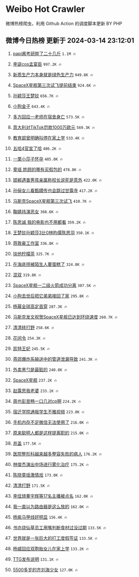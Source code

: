 # Weibo Hot Crawler 



微博热榜爬虫，利用 Github Action 的调度脚本更新 BY PHP 


## 微博今日热榜 更新于 2024-03-14 23:12:01 
1. [papi酱考研胖了二十几斤](https://s.weibo.com/weibo?q=%23papi%E9%85%B1%E8%80%83%E7%A0%94%E8%83%96%E4%BA%86%E4%BA%8C%E5%8D%81%E5%87%A0%E6%96%A4%23&t=31&band_rank=1&Refer=top) `1.1M 🔥` 

1. [李诞cos孟宴臣](https://s.weibo.com/weibo?q=%23%E6%9D%8E%E8%AF%9Ecos%E5%AD%9F%E5%AE%B4%E8%87%A3%23&t=31&band_rank=2&Refer=top) `997.2K 🔥` 

1. [新质生产力本身就是绿色生产力](https://s.weibo.com/weibo?q=%23%E6%96%B0%E8%B4%A8%E7%94%9F%E4%BA%A7%E5%8A%9B%E6%9C%AC%E8%BA%AB%E5%B0%B1%E6%98%AF%E7%BB%BF%E8%89%B2%E7%94%9F%E4%BA%A7%E5%8A%9B%23&t=31&band_rank=3&Refer=top) `949.8K 🔥` 

1. [SpaceX星舰第三次试飞提前结束](https://s.weibo.com/weibo?q=%23SpaceX%E6%98%9F%E8%88%B0%E7%AC%AC%E4%B8%89%E6%AC%A1%E8%AF%95%E9%A3%9E%E6%8F%90%E5%89%8D%E7%BB%93%E6%9D%9F%23&t=31&band_rank=4&Refer=top) `924.6K 🔥` 

1. [孙颖莎王楚钦](https://s.weibo.com/weibo?q=%E5%AD%99%E9%A2%96%E8%8E%8E%E7%8E%8B%E6%A5%9A%E9%92%A6&t=31&band_rank=5&Refer=top) `656.7K 🔥` 

1. [小狗金子](https://s.weibo.com/weibo?q=%E5%B0%8F%E7%8B%97%E9%87%91%E5%AD%90&t=31&band_rank=6&Refer=top) `643.4K 🔥` 

1. [多方回应一老师在宿舍身亡](https://s.weibo.com/weibo?q=%23%E5%A4%9A%E6%96%B9%E5%9B%9E%E5%BA%94%E4%B8%80%E8%80%81%E5%B8%88%E5%9C%A8%E5%AE%BF%E8%88%8D%E8%BA%AB%E4%BA%A1%23&t=31&band_rank=7&Refer=top) `573.5K 🔥` 

1. [意大利对TikTok罚款1000万欧元](https://s.weibo.com/weibo?q=%23%E6%84%8F%E5%A4%A7%E5%88%A9%E5%AF%B9TikTok%E7%BD%9A%E6%AC%BE1000%E4%B8%87%E6%AC%A7%E5%85%83%23&t=31&band_rank=8&Refer=top) `569.3K 🔥` 

1. [教育部曾明确叫停在家上学](https://s.weibo.com/weibo?q=%23%E6%95%99%E8%82%B2%E9%83%A8%E6%9B%BE%E6%98%8E%E7%A1%AE%E5%8F%AB%E5%81%9C%E5%9C%A8%E5%AE%B6%E4%B8%8A%E5%AD%A6%23&t=31&band_rank=9&Refer=top) `533.4K 🔥` 

1. [五哈4官宣了哈](https://s.weibo.com/weibo?q=%23%E4%BA%94%E5%93%884%E5%AE%98%E5%AE%A3%E4%BA%86%E5%93%88%23&t=31&band_rank=10&Refer=top) `486.2K 🔥` 

1. [一栗小莎子怀孕](https://s.weibo.com/weibo?q=%E4%B8%80%E6%A0%97%E5%B0%8F%E8%8E%8E%E5%AD%90%E6%80%80%E5%AD%95&t=31&band_rank=11&Refer=top) `485.0K 🔥` 

1. [童瑶 姓顾的哪有买假包的](https://s.weibo.com/weibo?q=%E7%AB%A5%E7%91%B6%20%E5%A7%93%E9%A1%BE%E7%9A%84%E5%93%AA%E6%9C%89%E4%B9%B0%E5%81%87%E5%8C%85%E7%9A%84&t=31&band_rank=12&Refer=top) `478.8K 🔥` 

1. [邯郸遇害男孩亲属称校长说死是意外](https://s.weibo.com/weibo?q=%23%E9%82%AF%E9%83%B8%E9%81%87%E5%AE%B3%E7%94%B7%E5%AD%A9%E4%BA%B2%E5%B1%9E%E7%A7%B0%E6%A0%A1%E9%95%BF%E8%AF%B4%E6%AD%BB%E6%98%AF%E6%84%8F%E5%A4%96%23&t=31&band_rank=13&Refer=top) `422.0K 🔥` 

1. [孙俪女儿看甄嬛传也会跳过甘露寺](https://s.weibo.com/weibo?q=%23%E5%AD%99%E4%BF%AA%E5%A5%B3%E5%84%BF%E7%9C%8B%E7%94%84%E5%AC%9B%E4%BC%A0%E4%B9%9F%E4%BC%9A%E8%B7%B3%E8%BF%87%E7%94%98%E9%9C%B2%E5%AF%BA%23&t=31&band_rank=14&Refer=top) `417.2K 🔥` 

1. [马斯克SpaceX星舰第三次试飞](https://s.weibo.com/weibo?q=%23%E9%A9%AC%E6%96%AF%E5%85%8BSpaceX%E6%98%9F%E8%88%B0%E7%AC%AC%E4%B8%89%E6%AC%A1%E8%AF%95%E9%A3%9E%23&t=31&band_rank=15&Refer=top) `410.7K 🔥` 

1. [鞠婧祎演恶女](https://s.weibo.com/weibo?q=%23%E9%9E%A0%E5%A9%A7%E7%A5%8E%E6%BC%94%E6%81%B6%E5%A5%B3%23&t=31&band_rank=16&Refer=top) `368.6K 🔥` 

1. [陈思诚 我的电影也不用都看](https://s.weibo.com/weibo?q=%E9%99%88%E6%80%9D%E8%AF%9A%20%E6%88%91%E7%9A%84%E7%94%B5%E5%BD%B1%E4%B9%9F%E4%B8%8D%E7%94%A8%E9%83%BD%E7%9C%8B&t=31&band_rank=17&Refer=top) `359.2K 🔥` 

1. [王楚钦孙颖莎3比0林昀儒陈思羽](https://s.weibo.com/weibo?q=%23%E7%8E%8B%E6%A5%9A%E9%92%A6%E5%AD%99%E9%A2%96%E8%8E%8E3%E6%AF%940%E6%9E%97%E6%98%80%E5%84%92%E9%99%88%E6%80%9D%E7%BE%BD%23&t=31&band_rank=18&Refer=top) `350.1K 🔥` 

1. [蒋敦豪工作室](https://s.weibo.com/weibo?q=%23%E8%92%8B%E6%95%A6%E8%B1%AA%E5%B7%A5%E4%BD%9C%E5%AE%A4%23&t=31&band_rank=19&Refer=top) `336.8K 🔥` 

1. [扶他柠檬茶](https://s.weibo.com/weibo?q=%E6%89%B6%E4%BB%96%E6%9F%A0%E6%AA%AC%E8%8C%B6&t=31&band_rank=20&Refer=top) `325.7K 🔥` 

1. [在海底捞被陌生人要蛋糕了](https://s.weibo.com/weibo?q=%23%E5%9C%A8%E6%B5%B7%E5%BA%95%E6%8D%9E%E8%A2%AB%E9%99%8C%E7%94%9F%E4%BA%BA%E8%A6%81%E8%9B%8B%E7%B3%95%E4%BA%86%23&t=31&band_rank=21&Refer=top) `324.0K 🔥` 

1. [混双](https://s.weibo.com/weibo?q=%E6%B7%B7%E5%8F%8C&t=31&band_rank=22&Refer=top) `319.8K 🔥` 

1. [SpaceX星舰一二级火箭成功分离](https://s.weibo.com/weibo?q=%23SpaceX%E6%98%9F%E8%88%B0%E4%B8%80%E4%BA%8C%E7%BA%A7%E7%81%AB%E7%AE%AD%E6%88%90%E5%8A%9F%E5%88%86%E7%A6%BB%23&t=31&band_rank=23&Refer=top) `307.5K 🔥` 

1. [小狗去世后把它弟弟接回了家](https://s.weibo.com/weibo?q=%23%E5%B0%8F%E7%8B%97%E5%8E%BB%E4%B8%96%E5%90%8E%E6%8A%8A%E5%AE%83%E5%BC%9F%E5%BC%9F%E6%8E%A5%E5%9B%9E%E4%BA%86%E5%AE%B6%23&t=31&band_rank=24&Refer=top) `295.8K 🔥` 

1. [杨幂全球高定首穿](https://s.weibo.com/weibo?q=%23%E6%9D%A8%E5%B9%82%E5%85%A8%E7%90%83%E9%AB%98%E5%AE%9A%E9%A6%96%E7%A9%BF%23&t=31&band_rank=25&Refer=top) `287.3K 🔥` 

1. [马斯克发文祝贺SpaceX星舰已达到环绕速度](https://s.weibo.com/weibo?q=%23%E9%A9%AC%E6%96%AF%E5%85%8B%E5%8F%91%E6%96%87%E7%A5%9D%E8%B4%BASpaceX%E6%98%9F%E8%88%B0%E5%B7%B2%E8%BE%BE%E5%88%B0%E7%8E%AF%E7%BB%95%E9%80%9F%E5%BA%A6%23&t=31&band_rank=26&Refer=top) `260.7K 🔥` 

1. [清清转打野](https://s.weibo.com/weibo?q=%23%E6%B8%85%E6%B8%85%E8%BD%AC%E6%89%93%E9%87%8E%23&t=31&band_rank=27&Refer=top) `258.6K 🔥` 

1. [花间令](https://s.weibo.com/weibo?q=%E8%8A%B1%E9%97%B4%E4%BB%A4&t=31&band_rank=28&Refer=top) `254.3K 🔥` 

1. [凯特王妃](https://s.weibo.com/weibo?q=%E5%87%AF%E7%89%B9%E7%8E%8B%E5%A6%83&t=31&band_rank=29&Refer=top) `245.5K 🔥` 

1. [燕郊爆炸系输送中的管道泄漏导致](https://s.weibo.com/weibo?q=%23%E7%87%95%E9%83%8A%E7%88%86%E7%82%B8%E7%B3%BB%E8%BE%93%E9%80%81%E4%B8%AD%E7%9A%84%E7%AE%A1%E9%81%93%E6%B3%84%E6%BC%8F%E5%AF%BC%E8%87%B4%23&t=31&band_rank=30&Refer=top) `241.3K 🔥` 

1. [外卖黑勺是最脏的](https://s.weibo.com/weibo?q=%23%E5%A4%96%E5%8D%96%E9%BB%91%E5%8B%BA%E6%98%AF%E6%9C%80%E8%84%8F%E7%9A%84%23&t=31&band_rank=31&Refer=top) `240.8K 🔥` 

1. [SpaceX星舰](https://s.weibo.com/weibo?q=%23SpaceX%E6%98%9F%E8%88%B0%23&t=31&band_rank=32&Refer=top) `237.2K 🔥` 

1. [赵露思我老婆](https://s.weibo.com/weibo?q=%E8%B5%B5%E9%9C%B2%E6%80%9D%E6%88%91%E8%80%81%E5%A9%86&t=31&band_rank=33&Refer=top) `233.1K 🔥` 

1. [周也彭昱畅一口几对cp啊](https://s.weibo.com/weibo?q=%E5%91%A8%E4%B9%9F%E5%BD%AD%E6%98%B1%E7%95%85%E4%B8%80%E5%8F%A3%E5%87%A0%E5%AF%B9cp%E5%95%8A&t=31&band_rank=34&Refer=top) `224.2K 🔥` 

1. [宿迁学院通报学生不雅视频](https://s.weibo.com/weibo?q=%23%E5%AE%BF%E8%BF%81%E5%AD%A6%E9%99%A2%E9%80%9A%E6%8A%A5%E5%AD%A6%E7%94%9F%E4%B8%8D%E9%9B%85%E8%A7%86%E9%A2%91%23&t=31&band_rank=35&Refer=top) `223.0K 🔥` 

1. [手机内存不足微信无法使用了](https://s.weibo.com/weibo?q=%23%E6%89%8B%E6%9C%BA%E5%86%85%E5%AD%98%E4%B8%8D%E8%B6%B3%E5%BE%AE%E4%BF%A1%E6%97%A0%E6%B3%95%E4%BD%BF%E7%94%A8%E4%BA%86%23&t=31&band_rank=36&Refer=top) `216.0K 🔥` 

1. [原来聪明人都是这样提离职的](https://s.weibo.com/weibo?q=%23%E5%8E%9F%E6%9D%A5%E8%81%AA%E6%98%8E%E4%BA%BA%E9%83%BD%E6%98%AF%E8%BF%99%E6%A0%B7%E6%8F%90%E7%A6%BB%E8%81%8C%E7%9A%84%23&t=31&band_rank=37&Refer=top) `215.0K 🔥` 

1. [井盖](https://s.weibo.com/weibo?q=%E4%BA%95%E7%9B%96&t=31&band_rank=38&Refer=top) `177.5K 🔥` 

1. [医院整形科越来越多整容失败的病人](https://s.weibo.com/weibo?q=%23%E5%8C%BB%E9%99%A2%E6%95%B4%E5%BD%A2%E7%A7%91%E8%B6%8A%E6%9D%A5%E8%B6%8A%E5%A4%9A%E6%95%B4%E5%AE%B9%E5%A4%B1%E8%B4%A5%E7%9A%84%E7%97%85%E4%BA%BA%23&t=31&band_rank=39&Refer=top) `176.2K 🔥` 

1. [林俊杰演出中场进行雾化治疗](https://s.weibo.com/weibo?q=%E6%9E%97%E4%BF%8A%E6%9D%B0%E6%BC%94%E5%87%BA%E4%B8%AD%E5%9C%BA%E8%BF%9B%E8%A1%8C%E9%9B%BE%E5%8C%96%E6%B2%BB%E7%96%97&t=31&band_rank=40&Refer=top) `175.2K 🔥` 

1. [陈晓童瑶激情戏](https://s.weibo.com/weibo?q=%23%E9%99%88%E6%99%93%E7%AB%A5%E7%91%B6%E6%BF%80%E6%83%85%E6%88%8F%23&t=31&band_rank=41&Refer=top) `173.0K 🔥` 

1. [清清打野](https://s.weibo.com/weibo?q=%E6%B8%85%E6%B8%85%E6%89%93%E9%87%8E&t=31&band_rank=42&Refer=top) `171.5K 🔥` 

1. [李佳琦董宇辉等17名主播被点名](https://s.weibo.com/weibo?q=%23%E6%9D%8E%E4%BD%B3%E7%90%A6%E8%91%A3%E5%AE%87%E8%BE%89%E7%AD%8917%E5%90%8D%E4%B8%BB%E6%92%AD%E8%A2%AB%E7%82%B9%E5%90%8D%23&t=31&band_rank=43&Refer=top) `162.0K 🔥` 

1. [我一直以为路由器是这么放的](https://s.weibo.com/weibo?q=%23%E6%88%91%E4%B8%80%E7%9B%B4%E4%BB%A5%E4%B8%BA%E8%B7%AF%E7%94%B1%E5%99%A8%E6%98%AF%E8%BF%99%E4%B9%88%E6%94%BE%E7%9A%84%23&t=31&band_rank=44&Refer=top) `162.0K 🔥` 

1. [杨紫马甲线好明显](https://s.weibo.com/weibo?q=%23%E6%9D%A8%E7%B4%AB%E9%A9%AC%E7%94%B2%E7%BA%BF%E5%A5%BD%E6%98%8E%E6%98%BE%23&t=31&band_rank=45&Refer=top) `156.4K 🔥` 

1. [书亦烧仙草员工用嘴判断食材过没过期](https://s.weibo.com/weibo?q=%23%E4%B9%A6%E4%BA%A6%E7%83%A7%E4%BB%99%E8%8D%89%E5%91%98%E5%B7%A5%E7%94%A8%E5%98%B4%E5%88%A4%E6%96%AD%E9%A3%9F%E6%9D%90%E8%BF%87%E6%B2%A1%E8%BF%87%E6%9C%9F%23&t=31&band_rank=46&Refer=top) `133.5K 🔥` 

1. [世界就是一张巨大的打工度假签证](https://s.weibo.com/weibo?q=%23%E4%B8%96%E7%95%8C%E5%B0%B1%E6%98%AF%E4%B8%80%E5%BC%A0%E5%B7%A8%E5%A4%A7%E7%9A%84%E6%89%93%E5%B7%A5%E5%BA%A6%E5%81%87%E7%AD%BE%E8%AF%81%23&t=31&band_rank=47&Refer=top) `133.5K 🔥` 

1. [杨威回应双胞胎女儿在家上学](https://s.weibo.com/weibo?q=%23%E6%9D%A8%E5%A8%81%E5%9B%9E%E5%BA%94%E5%8F%8C%E8%83%9E%E8%83%8E%E5%A5%B3%E5%84%BF%E5%9C%A8%E5%AE%B6%E4%B8%8A%E5%AD%A6%23&t=31&band_rank=48&Refer=top) `133.2K 🔥` 

1. [TTG发布说明](https://s.weibo.com/weibo?q=%23TTG%E5%8F%91%E5%B8%83%E8%AF%B4%E6%98%8E%23&t=31&band_rank=49&Refer=top) `131.1K 🔥` 

1. [5500多岁的齐刘海少女](https://s.weibo.com/weibo?q=%235500%E5%A4%9A%E5%B2%81%E7%9A%84%E9%BD%90%E5%88%98%E6%B5%B7%E5%B0%91%E5%A5%B3%23&t=31&band_rank=50&Refer=top) `127.0K 🔥` 

